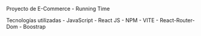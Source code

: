 Proyecto de E-Commerce - Running Time

Tecnologías utilizadas
    -   JavaScript
    -   React JS
    -   NPM
    -   VITE
    -   React-Router-Dom
    -   Boostrap